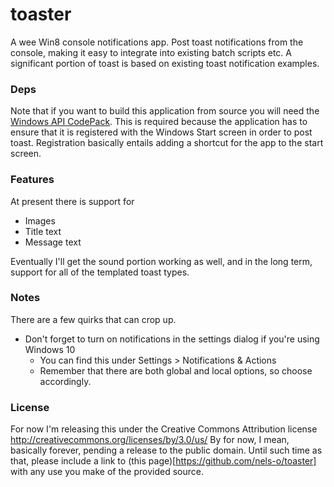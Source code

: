 toaster
=======

A wee Win8 console notifications app. Post toast notifications from the console, making it easy to integrate into 
existing batch scripts etc. A significant portion of toast is based on existing toast notification examples. 

### Deps

Note that if you want to build this application from source you will need the [Windows API CodePack](http://archive.msdn.microsoft.com/WindowsAPICodePack/Project/License.aspx). This is required
because the application has to ensure that it is registered with the Windows Start screen in order to post toast. 
Registration basically entails adding a shortcut for the app to the start screen.

### Features

At present there is support for 

* Images
* Title text
* Message text

Eventually I'll get the sound portion working as well, and in the long term, support for all of the templated toast 
types. 

### Notes

There are a few quirks that can crop up.

* Don't forget to turn on notifications in the settings dialog if you're using Windows 10
  * You can find this under Settings > Notifications & Actions
  * Remember that there are both global and local options, so choose accordingly.

### License

For now I'm releasing this under the Creative Commons Attribution license http://creativecommons.org/licenses/by/3.0/us/
By for now, I mean, basically forever, pending a release to the public domain. Until such time as that, please include
a link to (this page)[https://github.com/nels-o/toaster] with any use you make of the provided source.
